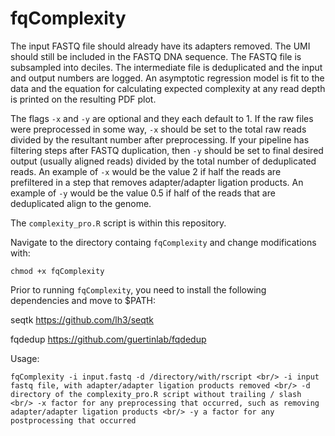 # fqComplexity

The input FASTQ file should already have its adapters removed. The UMI should still be included in the FASTQ DNA sequence. The FASTQ file is subsampled into deciles. The intermediate file is deduplicated and the input and output numbers are logged. An asymptotic regression model is fit to the data and the equation for calculating expected complexity at any read depth is printed on the resulting PDF plot. 

The flags `-x` and `-y` are optional and they each default to 1. If the raw files were preprocessed in some way, `-x` should be set to the total raw reads divided by the resultant number after preprocessing. If your pipeline has filtering steps after FASTQ duplication, then `-y` should be set to final desired output (usually aligned reads) divided by the total number of deduplicated reads. An example of `-x` would be the value 2 if half the reads are prefiltered in a step that removes adapter/adapter ligation products. An example of `-y` would be the value 0.5 if half of the reads that are deduplicated align to the genome. 

The `complexity_pro.R` script is within this repository.

Navigate to the directory containg `fqComplexity` and change modifications with:

`chmod +x fqComplexity`

Prior to running `fqComplexity`, you need to install the following dependencies and move to $PATH:

seqtk https://github.com/lh3/seqtk 

fqdedup https://github.com/guertinlab/fqdedup

Usage: 

`fqComplexity -i input.fastq -d /directory/with/rscript <br/>
-i input fastq file, with adapter/adapter ligation products removed <br/>
-d directory of the complexity_pro.R script without trailing / slash <br/>
-x factor for any preprocessing that occurred, such as removing adapter/adapter ligation products <br/>
-y a factor for any postprocessing that occurred`
